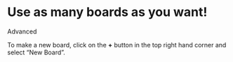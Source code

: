 # Use as many boards as you want!

Advanced  


To make a new board, click on the **+** button in the top right hand corner and select “New Board”.